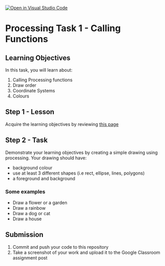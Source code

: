 [![Open in Visual Studio Code](https://classroom.github.com/assets/open-in-vscode-f059dc9a6f8d3a56e377f745f24479a46679e63a5d9fe6f495e02850cd0d8118.svg)](https://classroom.github.com/online_ide?assignment_repo_id=7051950&assignment_repo_type=AssignmentRepo)
# Processing Task 1 - Calling Functions

## Learning Objectives
In this task, you will learn about:
1. Calling Processing functions
2. Draw order
3. Coordinate Systems
4. Colours


## Step 1 - Lesson
Acquire the learning objectives by reviewing [this page](https://happycoding.io/tutorials/processing/calling-functions)

## Step 2 - Task
Demonstrate your learning objectives by creating a simple drawing using processing.  Your drawing should have:
* background colour
* use at least 3 different shapes (i.e rect, ellipse, lines, polygons)
* a foreground and background

### Some examples
* Draw a flower or a garden
* Draw a rainbow
* Draw a dog or cat
* Draw a house

## Submission
1. Commit and push your code to this repository
2. Take a screenshot of your work and upload it to the Google Classroom assignment post
